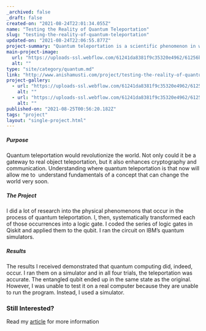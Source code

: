```yaml
---
_archived: false
_draft: false
created-on: "2021-08-24T22:01:34.055Z"
name: "Testing the Reality of Quantum Teleportation"
slug: "testing-the-reality-of-quantum-teleportation"
updated-on: "2021-08-24T22:06:55.877Z"
project-summary: "Quantum teleportation is a scientific phenomenon in which quantum information can be transmitted from one location to another, with the help of classical communication and previously shared quantum entanglement between the sending and receiving location."
main-project-image:
  url: "https://uploads-ssl.webflow.com/61241da8381f9c35320e4962/61256bf5561fe7750376fe05_Quantum-Teleportation-760x390-1.png"
  alt: ""
type: "site/category/quantum.md"
link: "http://www.anishamusti.com/project/testing-the-reality-of-quantum-teleportation"
project-gallery:
  - url: "https://uploads-ssl.webflow.com/61241da8381f9c35320e4962/61256c22480738a89d04b8a3_maxresdefault.jpeg"
    alt: ""
  - url: "https://uploads-ssl.webflow.com/61241da8381f9c35320e4962/61256c233a20ecf22d8ff642_cryptology-vs-cryptography-feature.jpeg"
    alt: ""
published-on: "2021-08-25T00:56:20.182Z"
tags: "project"
layout: "single-project.html"
---
```


##### **Purpose**

Quantum teleportation would revolutionize the world. Not only could it be a gateway to real object teleportation, but it also enhances cryptography and communication. Understanding where quantum teleportation is that now will allow me to  understand fundamentals of a concept that can change the world very soon.

##### **The Project**

I did a lot of research into the physical phenomenons that occur in the process of quantum teleportation. I, then, systematically transformed each of those occurrences into a logic gate. I coded the series of logic gates in Qiskit and applied them to the qubit. I ran the circuit on IBM’s quantum simulators.

##### **Results**

The results I received demonstrated that quantum computing did, indeed, occur. I ran them on a simulator and in all four trials, the teleportation was accurate. The entangled qubit ended up in the same state as the original. However, I was unable to test it on a real computer because they are unable to run the program. Instead, I used a simulator.

### Still Interested?

Read my [article](http://www.anishamusti.com/modern-cryptography-is-doomed) for more information
